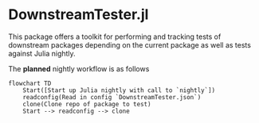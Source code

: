# DownstreamTester.jl

This package offers a toolkit for performing and tracking tests of 
downstream packages depending on the current package as well as tests against 
Julia nightly.

The **planned** nightly workflow is as follows


```mermaid
flowchart TD
    Start([Start up Julia nightly with call to `nightly`])
    readconfig(Read in config `DownstreamTester.json`)
    clone(Clone repo of package to test)
    Start --> readconfig --> clone
```
